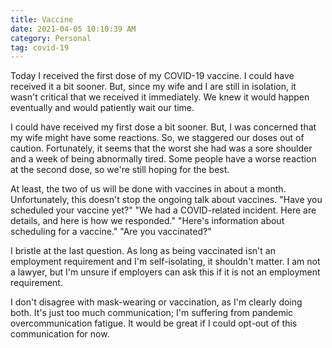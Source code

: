 ```yaml
---
title: Vaccine
date: 2021-04-05 10:10:39 AM
category: Personal
tag: covid-19
---
```


Today I received the first dose of my COVID-19 vaccine.  I could have received it a bit sooner.  But, since my wife and I are still in isolation, it wasn't critical that we received it immediately.  We knew it would happen eventually and would patiently wait our time.

I could have received my first dose a bit sooner.  But, I was concerned that my wife might have some reactions.  So, we staggered our doses out of caution.  Fortunately, it seems that the worst she had was a sore shoulder and a week of being abnormally tired.  Some people have a worse reaction at the second dose, so we're still hoping for the best.

At least, the two of us will be done with vaccines in about a month.  Unfortunately, this doesn't stop the ongoing talk about vaccines.  "Have you scheduled your vaccine yet?"  "We had a COVID-related incident.  Here are details, and here is how we responded."  "Here's information about scheduling for a vaccine."  "Are you vaccinated?"

I bristle at the last question.  As long as being vaccinated isn't an employment requirement and I'm self-isolating, it shouldn't matter.  I am not a lawyer, but I'm unsure if employers can ask this if it is not an employment requirement.

I don't disagree with mask-wearing or vaccination, as I'm clearly doing both.  It's just too much communication; I'm suffering from pandemic overcommunication fatigue.  It would be great if I could opt-out of this communication for now.
